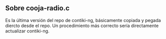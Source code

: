 ## Sobre cooja-radio.c
Es la última versión del repo de contiki-ng, básicamente copiada y pegada diercto desde el repo. Un procedimiento más correcto sería directamente actualizar contiki-ng.